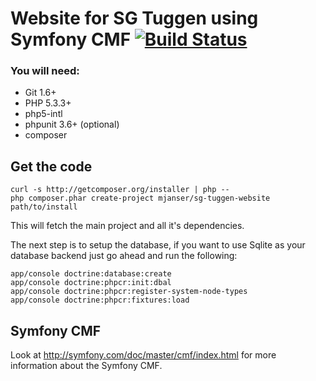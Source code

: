 # Website for SG Tuggen using Symfony CMF [![Build Status](https://travis-ci.org/mjanser/sg-tuggen-website.png)](https://travis-ci.org/mjanser/sg-tuggen-website)

### You will need:
  * Git 1.6+
  * PHP 5.3.3+
  * php5-intl
  * phpunit 3.6+ (optional)
  * composer

## Get the code

    curl -s http://getcomposer.org/installer | php --
    php composer.phar create-project mjanser/sg-tuggen-website path/to/install

This will fetch the main project and all it's dependencies.

The next step is to setup the database, if you want to use Sqlite as your database backend just go ahead and run the following:

    app/console doctrine:database:create
    app/console doctrine:phpcr:init:dbal
    app/console doctrine:phpcr:register-system-node-types
    app/console doctrine:phpcr:fixtures:load

## Symfony CMF

Look at http://symfony.com/doc/master/cmf/index.html for more information about the Symfony CMF.

